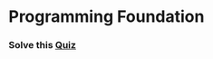# Programming Foundation

### Solve this [Quiz](https://docs.google.com/forms/d/e/1FAIpQLScZQngAITpGMz2ECER5cj_-JIUi3xGe_8-_JqQrQbwjoSS0nA/viewscore?viewscore=AE0zAgBq2g1JwT2g7xWsKAUZzbMOdEoxMtIBwkhCKtpQkW1-P3aJN7mRm8rbq5PaqSRybYk)
